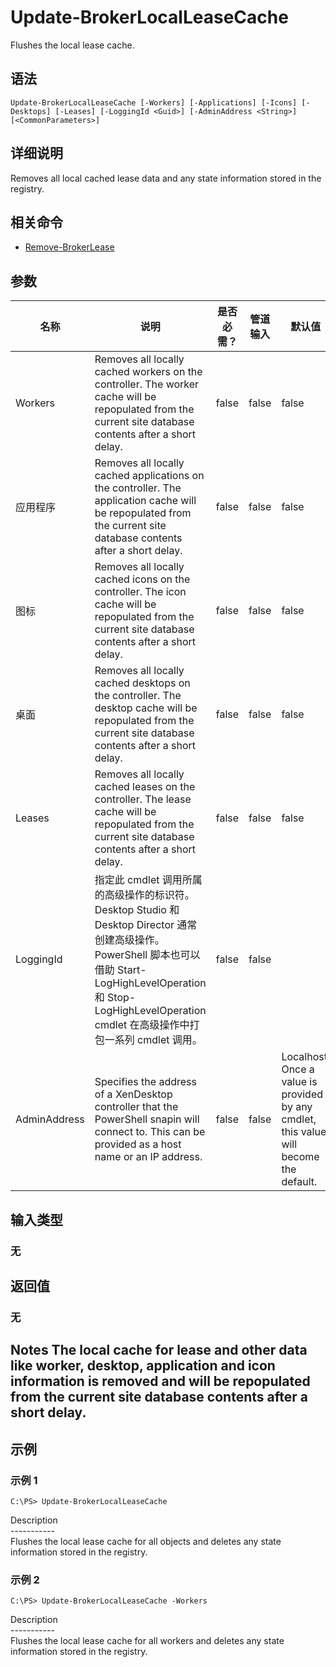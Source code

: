 # Update-BrokerLocalLeaseCache

Flushes the local lease cache.

## 语法

    Update-BrokerLocalLeaseCache [-Workers] [-Applications] [-Icons] [-Desktops] [-Leases] [-LoggingId <Guid>] [-AdminAddress <String>] [<CommonParameters>]
    

## 详细说明

Removes all local cached lease data and any state information stored in the registry.

## 相关命令

- [Remove-BrokerLease](Remove-BrokerLease.html)

## 参数

| 名称           | 说明                                                                                                                                                                              | 是否必需？ | 管道输入  | 默认值                                                                                    |
| ------------ | ------------------------------------------------------------------------------------------------------------------------------------------------------------------------------- | ----- | ----- | -------------------------------------------------------------------------------------- |
| Workers      | Removes all locally cached workers on the controller. The worker cache will be repopulated from the current site database contents after a short delay.                         | false | false | false                                                                                  |
| 应用程序         | Removes all locally cached applications on the controller. The application cache will be repopulated from the current site database contents after a short delay.               | false | false | false                                                                                  |
| 图标           | Removes all locally cached icons on the controller. The icon cache will be repopulated from the current site database contents after a short delay.                             | false | false | false                                                                                  |
| 桌面           | Removes all locally cached desktops on the controller. The desktop cache will be repopulated from the current site database contents after a short delay.                       | false | false | false                                                                                  |
| Leases       | Removes all locally cached leases on the controller. The lease cache will be repopulated from the current site database contents after a short delay.                           | false | false | false                                                                                  |
| LoggingId    | 指定此 cmdlet 调用所属的高级操作的标识符。 Desktop Studio 和 Desktop Director 通常创建高级操作。 PowerShell 脚本也可以借助 Start-LogHighLevelOperation 和 Stop-LogHighLevelOperation cmdlet 在高级操作中打包一系列 cmdlet 调用。 | false | false |                                                                                        |
| AdminAddress | Specifies the address of a XenDesktop controller that the PowerShell snapin will connect to. This can be provided as a host name or an IP address.                              | false | false | Localhost. Once a value is provided by any cmdlet, this value will become the default. |

## 输入类型

### 无

## 返回值

### 无

## Notes The local cache for lease and other data like worker, desktop, application and icon information is removed and will be repopulated from the current site database contents after a short delay.

## 示例

### 示例 1

    C:\PS> Update-BrokerLocalLeaseCache
    

Description  
\---\---\-----  
Flushes the local lease cache for all objects and deletes any state information stored in the registry.

### 示例 2

    C:\PS> Update-BrokerLocalLeaseCache -Workers
    

Description  
\---\---\-----  
Flushes the local lease cache for all workers and deletes any state information stored in the registry.